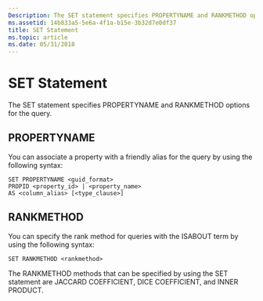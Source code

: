 ```yaml
---
Description: The SET statement specifies PROPERTYNAME and RANKMETHOD options for the query.
ms.assetid: 14b833a5-5e6a-4f1a-b15e-3b32d7e0df37
title: SET Statement
ms.topic: article
ms.date: 05/31/2018
---
```


# SET Statement

The SET statement specifies PROPERTYNAME and RANKMETHOD options for the query.

## PROPERTYNAME

You can associate a property with a friendly alias for the query by using the following syntax:


```
SET PROPERTYNAME <guid_format> 
PROPID <property_id> | <property_name> 
AS <column_alias> [<type_clause>] 
```



## RANKMETHOD

You can specify the rank method for queries with the ISABOUT term by using the following syntax:


```
SET RANKMETHOD <rankmethod>      
```



The RANKMETHOD methods that can be specified by using the SET statement are JACCARD COEFFICIENT, DICE COEFFICIENT, and INNER PRODUCT.

 

 



